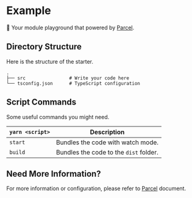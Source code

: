 # Example

🧪 Your module playground that powered by [Parcel](https://parceljs.org).

## Directory Structure

Here is the structure of the starter.

```
.
├── src                # Write your code here
└── tsconfig.json      # TypeScript configuration
```

## Script Commands

Some useful commands you might need.

| `yarn <script>` | Description                            |
| --------------- | -------------------------------------- |
| `start`         | Bundles the code with watch mode.      |
| `build`         | Bundles the code to the `dist` folder. |

## Need More Information?

For more information or configuration, please refer to [Parcel](https://parceljs.org) document.
